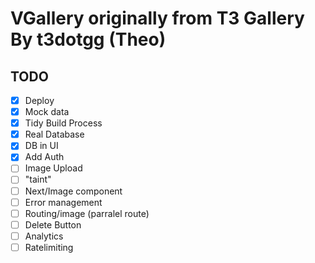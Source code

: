 # VGallery originally from T3 Gallery By t3dotgg (Theo)

## TODO
- [x] Deploy
- [x] Mock data
- [x] Tidy Build Process
- [x] Real Database
- [x] DB in UI
- [x] Add Auth
- [ ] Image Upload
- [ ] "taint"
- [ ] Next/Image component
- [ ] Error management
- [ ] Routing/image (parralel route)
- [ ] Delete Button
- [ ] Analytics
- [ ] Ratelimiting